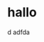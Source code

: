 <!DOCTYPE html>
<html lang="en">
<head>
	<meta charset="UTF-8">
	<title>Document</title>
</head>
<body>
	<h1>hallo</h1>
	d
</body>
</html>adfda
